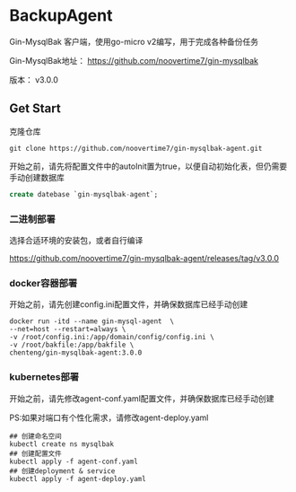 # BackupAgent 

Gin-MysqlBak 客户端，使用go-micro v2编写，用于完成各种备份任务

Gin-MysqlBak地址： https://github.com/noovertime7/gin-mysqlbak

版本： v3.0.0

## Get Start

克隆仓库

```shell
git clone https://github.com/noovertime7/gin-mysqlbak-agent.git
```

开始之前，请先将配置文件中的autoInit置为true，以便自动初始化表，但仍需要手动创建数据库

```sql
create datebase `gin-mysqlbak-agent`;
```
### 二进制部署

选择合适环境的安装包，或者自行编译

https://github.com/noovertime7/gin-mysqlbak-agent/releases/tag/v3.0.0


### docker容器部署
开始之前，请先创建config.ini配置文件，并确保数据库已经手动创建

```shell
docker run -itd --name gin-mysql-agent  \
--net=host --restart=always \
-v /root/config.ini:/app/domain/config/config.ini \
-v /root/bakfile:/app/bakfile \
chenteng/gin-mysqlbak-agent:3.0.0
```

### kubernetes部署

开始之前，请先修改agent-conf.yaml配置文件，并确保数据库已经手动创建

PS:如果对端口有个性化需求，请修改agent-deploy.yaml

```shell
## 创建命名空间
kubectl create ns mysqlbak
## 创建配置文件
kubectl apply -f agent-conf.yaml
## 创建deployment & service
kubectl apply -f agent-deploy.yaml
```
